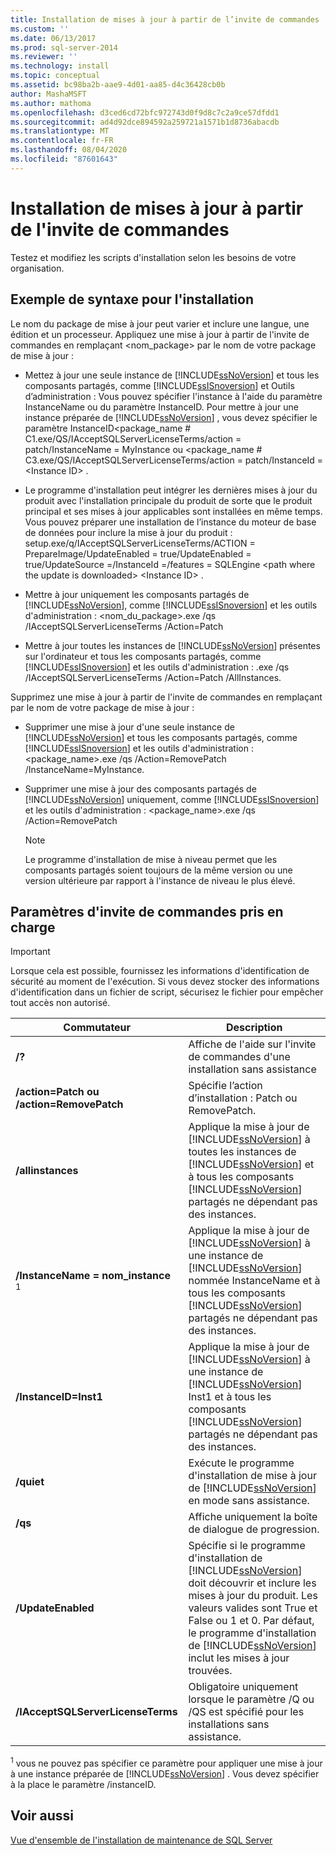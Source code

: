 ```yaml
---
title: Installation de mises à jour à partir de l’invite de commandes | Microsoft Docs
ms.custom: ''
ms.date: 06/13/2017
ms.prod: sql-server-2014
ms.reviewer: ''
ms.technology: install
ms.topic: conceptual
ms.assetid: bc98ba2b-aae9-4d01-aa85-d4c36428cb0b
author: MashaMSFT
ms.author: mathoma
ms.openlocfilehash: d3ced6cd72bfc972743d0f9d8c7c2a9ce57dfdd1
ms.sourcegitcommit: ad4d92dce894592a259721a1571b1d8736abacdb
ms.translationtype: MT
ms.contentlocale: fr-FR
ms.lasthandoff: 08/04/2020
ms.locfileid: "87601643"
---
```

# <a name="installing-updates-from-the-command-prompt"></a>Installation de mises à jour à partir de l'invite de commandes
  Testez et modifiez les scripts d'installation selon les besoins de votre organisation.  
  
## <a name="sample-syntax-for-installation"></a>Exemple de syntaxe pour l'installation  
 Le nom du package de mise à jour peut varier et inclure une langue, une édition et un processeur. Appliquez une mise à jour à partir de l'invite de commandes en remplaçant <nom_package> par le nom de votre package de mise à jour :  
  
-   Mettez à jour une seule instance de [!INCLUDE[ssNoVersion](../../includes/ssnoversion-md.md)] et tous les composants partagés, comme [!INCLUDE[ssISnoversion](../../includes/ssisnoversion-md.md)] et Outils d’administration : Vous pouvez spécifier l'instance à l'aide du paramètre InstanceName ou du paramètre InstanceID. Pour mettre à jour une instance préparée de [!INCLUDE[ssNoVersion](../../includes/ssnoversion-md.md)] , vous devez spécifier le paramètre InstanceID<package_name # C1.exe/QS/IAcceptSQLServerLicenseTerms/action = patch/InstanceName = MyInstance ou <package_name # C3.exe/QS/IAcceptSQLServerLicenseTerms/action = patch/InstanceId = \<Instance ID> .  
  
-   Le programme d'installation peut intégrer les dernières mises à jour du produit avec l'installation principale du produit de sorte que le produit principal et ses mises à jour applicables sont installées en même temps. Vous pouvez préparer une installation de l’instance du moteur de base de données pour inclure la mise à jour du produit : setup.exe/q/IAcceptSQLServerLicenseTerms/ACTION = PrepareImage/UpdateEnabled = true/UpdateEnabled = true/UpdateSource =/InstanceId =/features = SQLEngine \<path where the update is downloaded> \<Instance ID> .  
  
-   Mettre à jour uniquement les composants partagés de [!INCLUDE[ssNoVersion](../../includes/ssnoversion-md.md)], comme [!INCLUDE[ssISnoversion](../../includes/ssisnoversion-md.md)] et les outils d'administration : <nom_du_package>.exe /qs /IAcceptSQLServerLicenseTerms /Action=Patch  
  
-   Mettre à jour toutes les instances de [!INCLUDE[ssNoVersion](../../includes/ssnoversion-md.md)] présentes sur l'ordinateur et tous les composants partagés, comme [!INCLUDE[ssISnoversion](../../includes/ssisnoversion-md.md)] et les outils d'administration : <NomPackage>.exe /qs /IAcceptSQLServerLicenseTerms /Action=Patch /AllInstances.  
  
 Supprimez une mise à jour à partir de l'invite de commandes en remplaçant <NomPackage> par le nom de votre package de mise à jour :  
  
-   Supprimer une mise à jour d'une seule instance de [!INCLUDE[ssNoVersion](../../includes/ssnoversion-md.md)] et tous les composants partagés, comme [!INCLUDE[ssISnoversion](../../includes/ssisnoversion-md.md)] et les outils d'administration : <package_name>.exe /qs /Action=RemovePatch /InstanceName=MyInstance.  
  
-   Supprimer une mise à jour des composants partagés de [!INCLUDE[ssNoVersion](../../includes/ssnoversion-md.md)] uniquement, comme [!INCLUDE[ssISnoversion](../../includes/ssisnoversion-md.md)] et les outils d'administration : <package_name>.exe /qs /Action=RemovePatch  
  
    > [!NOTE]  
    >  Le programme d'installation de mise à niveau permet que les composants partagés soient toujours de la même version ou une version ultérieure par rapport à l'instance de niveau le plus élevé.  
  
## <a name="supported-command-prompt-parameters"></a>Paramètres d'invite de commandes pris en charge  
  
> [!IMPORTANT]  
>  Lorsque cela est possible, fournissez les informations d'identification de sécurité au moment de l'exécution. Si vous devez stocker des informations d'identification dans un fichier de script, sécurisez le fichier pour empêcher tout accès non autorisé.  
  
|Commutateur|Description|  
|------------|-----------------|  
|**/?**|Affiche de l'aide sur l'invite de commandes d'une installation sans assistance|  
|**/action=Patch ou /action=RemovePatch**|Spécifie l’action d’installation : Patch ou RemovePatch.|  
|**/allinstances**|Applique la mise à jour de [!INCLUDE[ssNoVersion](../../includes/ssnoversion-md.md)] à toutes les instances de [!INCLUDE[ssNoVersion](../../includes/ssnoversion-md.md)] et à tous les composants [!INCLUDE[ssNoVersion](../../includes/ssnoversion-md.md)] partagés ne dépendant pas des instances.|  
|**/InstanceName = nom_instance** <sup>1</sup>|Applique la mise à jour de [!INCLUDE[ssNoVersion](../../includes/ssnoversion-md.md)] à une instance de [!INCLUDE[ssNoVersion](../../includes/ssnoversion-md.md)] nommée InstanceName et à tous les composants [!INCLUDE[ssNoVersion](../../includes/ssnoversion-md.md)] partagés ne dépendant pas des instances.|  
|**/InstanceID=Inst1**|Applique la mise à jour de [!INCLUDE[ssNoVersion](../../includes/ssnoversion-md.md)] à une instance de [!INCLUDE[ssNoVersion](../../includes/ssnoversion-md.md)] Inst1 et à tous les composants [!INCLUDE[ssNoVersion](../../includes/ssnoversion-md.md)] partagés ne dépendant pas des instances.|  
|**/quiet**|Exécute le programme d'installation de mise à jour de [!INCLUDE[ssNoVersion](../../includes/ssnoversion-md.md)] en mode sans assistance.|  
|**/qs**|Affiche uniquement la boîte de dialogue de progression.|  
|**/UpdateEnabled**|Spécifie si le programme d'installation de [!INCLUDE[ssNoVersion](../../includes/ssnoversion-md.md)] doit découvrir et inclure les mises à jour du produit. Les valeurs valides sont True et False ou 1 et 0. Par défaut, le programme d'installation de [!INCLUDE[ssNoVersion](../../includes/ssnoversion-md.md)] inclut les mises à jour trouvées.|  
|**/IAcceptSQLServerLicenseTerms**|Obligatoire uniquement lorsque le paramètre /Q ou /QS est spécifié pour les installations sans assistance.|  
  
 <sup>1</sup> vous ne pouvez pas spécifier ce paramètre pour appliquer une mise à jour à une instance préparée de [!INCLUDE[ssNoVersion](../../includes/ssnoversion-md.md)] . Vous devez spécifier à la place le paramètre /instanceID.  
  
## <a name="see-also"></a>Voir aussi  
 [Vue d'ensemble de l'installation de maintenance de SQL Server](../../sql-server/install/overview-of-sql-server-servicing-installation.md)  
  
  
